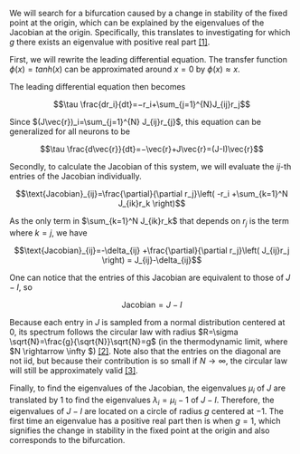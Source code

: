 We will search for a bifurcation caused by a change in stability of the fixed point at the origin, which can be explained by the eigenvalues of the Jacobian at the origin. Specifically, this translates to investigating for which $g$ there exists an eigenvalue with positive real part [[1]](https://eng.libretexts.org/Bookshelves/Industrial_and_Systems_Engineering/Chemical_Process_Dynamics_and_Controls_(Woolf)/10%3A_Dynamical_Systems_Analysis/10.04%3A_Using_eigenvalues_and_eigenvectors_to_find_stability_and_solve_ODEs).

First, we will rewrite the leading differential equation. The transfer function $\phi(x)=tanh(x)$ can be approximated around $x=0$ by $\phi(x)\approx x$.

The leading differential equation then becomes

$$\tau \frac{dr_i}{dt}=−r_i+\sum_{j=1}^{N}J_{ij}r_j$$

Since $(J\vec{r})_i=\sum_{j=1}^{N} J_{ij}r_{j}$, this equation can be generalized for all neurons to be

$$\tau \frac{d\vec{r}}{dt}=−\vec{r}+J\vec{r}=(J-I)\vec{r}$$

Secondly, to calculate the Jacobian of this system, we will evaluate the $ij$-th entries of the Jacobian individually.

$$\text{Jacobian}_{ij}=\frac{\partial}{\partial r_j}\left( -r_i +\sum_{k=1}^N J_{ik}r_k \right)$$

As the only term in $\sum_{k=1}^N J_{ik}r_k$ that depends on $r_j$ is the term where $k=j$, we have

$$\text{Jacobian}_{ij}=-\delta_{ij} +\frac{\partial}{\partial r_j}\left( J_{ij}r_j \right) = J_{ij}-\delta_{ij}$$

One can notice that the entries of this Jacobian are equivalent to those of $J-I$, so

$$\text{Jacobian}=J-I$$

Because each entry in $J$ is sampled from a normal distribution centered at 0, its spectrum follows the circular law with radius $R=\sigma \sqrt{N}=\frac{g}{\sqrt{N}}\sqrt{N}=g$ (in the thermodynamic limit, where $N \rightarrow \infty $) [[2]](https://en.wikipedia.org/wiki/Circular_law). Note also that the entries on the diagonal are not iid, but because their contribution is so small if $N\rightarrow\infty$, the circular law will still be approximately valid [[3]](https://arxiv.org/abs/1012.4818).

Finally, to find the eigenvalues of the Jacobian, the eigenvalues $\mu_i$ of $J$ are translated by 1 to find the eigenvalues $\lambda_i=\mu_i-1$ of $J-I$. Therefore, the eigenvalues of $J-I$ are located on a circle of radius $g$ centered at $-1$. The first time an eigenvalue has a positive real part then is when $g=1$, which signifies the change in stability in the fixed point at the origin and also corresponds to the bifurcation.
